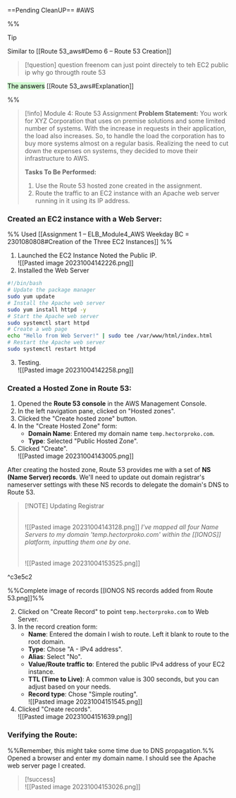 ==Pending CleanUP==
#AWS

%%

> [!tip]
> Similar to [[Route 53_aws#Demo 6 – Route 53 Creation]]

> [!question]
> question
> freenom can just point directely to teh EC2 public ip why go througth route 53
> 
<mark style="background: #BBFABBA6;">The answers</mark> [[Route 53_aws#Explanation]] 

%%


> [!info] Module 4: Route 53 Assignment
> **Problem Statement:** 
> You work for XYZ Corporation that uses on premise solutions and some limited number of systems. With the increase in requests in their application, the load also increases. So, to handle the load the corporation has to buy more systems almost on a regular basis. Realizing the need to cut down the expenses on systems, they decided to move their infrastructure to AWS. 
> 
> **Tasks To Be Performed:**
> 1. Use the Route 53 hosted zone created in the assignment. 
> 2. Route the traffic to an EC2 instance with an Apache web server running in it using its IP address.


### Created an EC2 instance with a Web Server:

%% Used [[Assignment 1 – ELB_Module4_AWS Weekday BC = 2301080808#Creation of the Three EC2 Instances]] %%

1. Launched the EC2 Instance Noted the Public IP.
   <br>![[Pasted image 20231004142226.png]]
2. Installed the Web Server 
```bash
#!/bin/bash
# Update the package manager
sudo yum update
# Install the Apache web server
sudo yum install httpd -y
# Start the Apache web server
sudo systemctl start httpd
# Create a web page
echo "Hello from Web Server!" | sudo tee /var/www/html/index.html
# Restart the Apache web server
sudo systemctl restart httpd
```
3. Testing.
   <br>![[Pasted image 20231004142258.png]]

### Created a Hosted Zone in Route 53:

1. Opened the **Route 53 console** in the AWS Management Console.
2. In the left navigation pane, clicked on "Hosted zones".
3. Clicked the "Create hosted zone" button.
4. In the "Create Hosted Zone" form:
    - **Domain Name**: Entered my domain name `temp.hectorproko.com`.
    - **Type**: Selected "Public Hosted Zone".
5. Clicked "Create".
   <br>![[Pasted image 20231004143005.png]]

After creating the hosted zone, Route 53 provides me with a set of **NS (Name Server) records**. We'll need to update out domain registrar's nameserver settings with these NS records to delegate the domain's DNS to Route 53.

> [!NOTE] Updating Registrar
> 
> <br>![[Pasted image 20231004143128.png]]
> *I've mapped all four Name Servers to my domain 'temp.hectorproko.com' within the [[IONOS]] platform, inputting them one by one.*
> 
> <br>![[Pasted image 20231004153525.png]]
> 

^c3e5c2

%%Complete image of records [[IONOS NS records added from Route 53.png]]%%


2. Clicked on "Create Record" to point `temp.hectorproko.com` to Web Server.
3. In the record creation form:
    - **Name**: Entered the domain I wish to route. Left it blank to route to the root domain.
    - **Type**: Chose "A - IPv4 address".
    - **Alias**: Select "No".
    - **Value/Route traffic to**: Entered the public IPv4 address of your EC2 instance.
    - **TTL (Time to Live)**: A common value is 300 seconds, but you can adjust based on your needs.
    - **Record type**: Chose "Simple routing".
      <br>![[Pasted image 20231004151545.png]]
4. Clicked "Create records".
   <br>![[Pasted image 20231004151639.png]]


### Verifying the Route:

%%Remember, this might take some time due to DNS propagation.%%
Opened a browser and enter my domain name. I should see the Apache web server page I created.
   
> [!success]
>    <br>![[Pasted image 20231004153026.png]]

